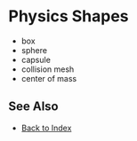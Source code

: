 # Physics Shapes

<!-- PAGE IS TODO -->

* box
* sphere
* capsule
* collision mesh
* center of mass

## See Also

* [Back to Index](../../index.md)
